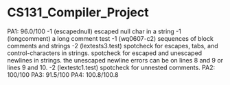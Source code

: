 # CS131_Compiler_Project
PA1: 96.0/100
	-1 (escapednull)	 escaped null char in a string
	-1 (longcomment)	 a long comment test
	-1 (wq0607-c2)	 sequences of block comments and strings
  -2 (lextests3.test) spotcheck for escapes, tabs, and control-characters in strings. spotcheck for escaped and unescaped newlines in strings. the unescaped newline errors can be on lines 8 and 9 or lines 9 and 10. 
	-2 (lextestc1.test) spotcheck for unnested comments. 
PA2: 100/100
PA3: 91.5/100
PA4: 100.8/100.8
